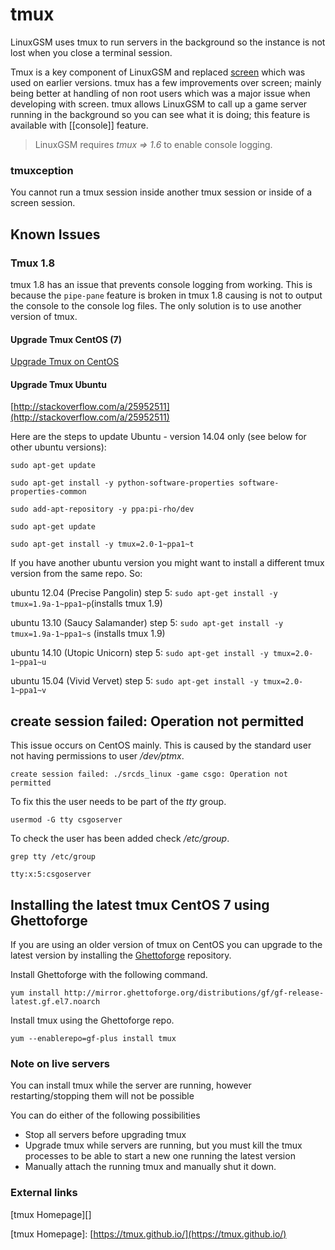 # tmux

LinuxGSM uses tmux to run servers in the background so the instance is not lost when you close a terminal session.

Tmux is a key component of LinuxGSM and replaced [screen](http://en.wikipedia.org/wiki/GNU_Screen) which was used on earlier versions. tmux has a few improvements over screen; mainly being better at handling of non root users which was a major issue when developing with screen. tmux allows LinuxGSM to call up a game server running in the background so you can see what it is doing; this feature is available with \[\[console\]\] feature.

> LinuxGSM requires _tmux =&gt; 1.6_ to enable console logging.

### tmuxception

You cannot run a tmux session inside another tmux session or inside of a screen session.

## Known Issues

### Tmux 1.8

tmux 1.8 has an issue that prevents console logging from working. This is because the `pipe-pane` feature is broken in tmux 1.8 causing is not to output the console to the console log files. The only solution is to use another version of tmux.

#### Upgrade Tmux CentOS \(7\)

[Upgrade Tmux on CentOS](https://github.com/GameServerManagers/LinuxGSM-Docs/tree/7a49c2c1480a685adb1574c8965f1a149fb9d874/Tmux/README.md#installing-the-latest-tmux-from-source-on-centos-7)

#### Upgrade Tmux Ubuntu

[http://stackoverflow.com/a/25952511](http://stackoverflow.com/a/25952511)

Here are the steps to update Ubuntu - version 14.04 only \(see below for other ubuntu versions\):

```text
sudo apt-get update

sudo apt-get install -y python-software-properties software-properties-common

sudo add-apt-repository -y ppa:pi-rho/dev

sudo apt-get update

sudo apt-get install -y tmux=2.0-1~ppa1~t
```

If you have another ubuntu version you might want to install a different tmux version from the same repo. So:

ubuntu 12.04 \(Precise Pangolin\) step 5: `sudo apt-get install -y tmux=1.9a-1~ppa1~p`\(installs tmux 1.9\)

ubuntu 13.10 \(Saucy Salamander\) step 5: `sudo apt-get install -y tmux=1.9a-1~ppa1~s` \(installs tmux 1.9\)

ubuntu 14.10 \(Utopic Unicorn\) step 5: `sudo apt-get install -y tmux=2.0-1~ppa1~u`

ubuntu 15.04 \(Vivid Vervet\) step 5: `sudo apt-get install -y tmux=2.0-1~ppa1~v`

## create session failed: Operation not permitted

This issue occurs on CentOS mainly. This is caused by the standard user not having permissions to user _/dev/ptmx_.

```text
create session failed: ./srcds_linux -game csgo: Operation not permitted
```

To fix this the user needs to be part of the _tty_ group.

```text
usermod -G tty csgoserver
```

To check the user has been added check _/etc/group_.

```text
grep tty /etc/group
```

```text
tty:x:5:csgoserver
```

## Installing the latest tmux CentOS 7 using Ghettoforge

If you are using an older version of tmux on CentOS you can upgrade to the latest version by installing the [Ghettoforge](http://ghettoforge.org) repository.

Install Ghettoforge with the following command.

```text
yum install http://mirror.ghettoforge.org/distributions/gf/gf-release-latest.gf.el7.noarch
```

Install tmux using the Ghettoforge repo.

```text
yum --enablerepo=gf-plus install tmux
```

### Note on live servers

You can install tmux while the server are running, however restarting/stopping them will not be possible

You can do either of the following possibilities

* Stop all servers before upgrading tmux
* Upgrade tmux while servers are running, but you must kill the tmux processes to be able to start a new one running the latest version
* Manually attach the running tmux and manually shut it down.

### External links

\[tmux Homepage\]\[\]

\[tmux Homepage\]: [https://tmux.github.io/](https://tmux.github.io/)

